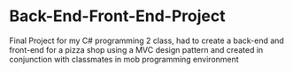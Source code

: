 # Back-End-Front-End-Project
Final Project for my C# programming 2 class, had to create a back-end and front-end for a pizza shop using a MVC design pattern and created in conjunction with classmates in mob programming environment
